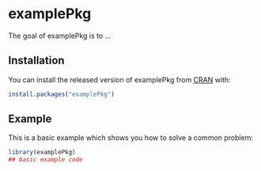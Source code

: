 
# examplePkg

<!-- badges: start -->
<!-- badges: end -->

The goal of examplePkg is to ...

## Installation

You can install the released version of examplePkg from [CRAN](https://CRAN.R-project.org) with:

``` r
install.packages("examplePkg")
```

## Example

This is a basic example which shows you how to solve a common problem:

``` r
library(examplePkg)
## basic example code
```

